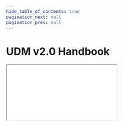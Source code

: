 ```yaml
---
hide_table_of_contents: true
pagination_next: null
pagination_prev: null
---
```


# UDM v2.0 Handbook

<iframe src="/reference/data-standard/handbook/v2.0/"
  title="Data Standard v2.0 Handbook" />
